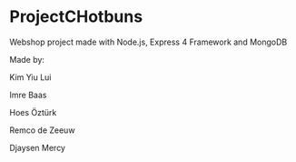 # ProjectCHotbuns

Webshop project made with Node.js, Express 4 Framework and MongoDB

Made by:

Kim Yiu Lui

Imre Baas

Hoes Öztürk

Remco de Zeeuw 

Djaysen Mercy